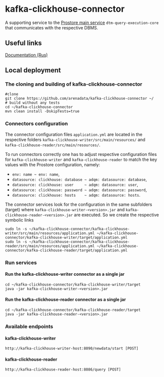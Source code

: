 # kafka-clickhouse-connector
A supporting service to the [Prostore main service](https://github.com/arenadata/prostore) `dtm-query-execution-core` that
communicates with the respective DBMS.

## Useful links
[Documentation (Rus)](https://arenadata.github.io/docs_prostore/getting_started/getting_started.html)

## Local deployment

### The cloning and building of kafka-clickhouse-connector
```shell script
#clone
git clone https://github.com/arenadata/kafka-clickhouse-connector ~/
# build without any tests 
cd ~/kafka-clickhouse-connector
mvn clean install -DskipTests=true
```

### Connectors configuration
The connector configuration files `application.yml` are located in the respective folders
`kafka-clickhouse-writer/src/main/resources/` and `kafka-clickhouse-reader/src/main/resources/`.

To run connectors correctly one has to adjust respective configuration files for `kafka-clickhouse-writer` and `kafka-clickhouse-reader` to match the key values with the Prostore configuration, namely:
-    `env: name ~ env: name`,
-    `datasource: clickhouse: database ~ adqm: datasource: database`,
-    `datasource: clickhouse: user     ~ adqm: datasource: user`,
-    `datasource: clickhouse: password ~ adqm: datasource: password`,
-    `datasource: clickhouse: hosts    ~ adqm: datasource: hosts`.

The connector services look for the configuration in the same subfolders (target) where `kafka-clickhouse-writer-<version>.jar` and `kafka-clickhouse-reader-<version>.jar` are executed.
So we create the respective symbolic links
```shell script
sudo ln -s ~/kafka-clickhouse-connector/kafka-clickhouse-writer/src/main/resources/application.yml ~/kafka-clickhouse-connector/kafka-clickhouse-writer/target/application.yml
sudo ln -s ~/kafka-clickhouse-connector/kafka-clickhouse-reader/src/main/resources/application.yml ~/kafka-clickhouse-connector/kafka-clickhouse-reader/target/application.yml
```

### Run services
#### Run the kafka-clickhouse-writer connector as a single jar
```shell script
cd ~/kafka-clickhouse-connector/kafka-clickhouse-writer/target
java -jar kafka-clickhouse-writer-<version>.jar
```
#### Run the kafka-clickhouse-reader connector as a single jar
```shell script
cd ~/kafka-clickhouse-connector/kafka-clickhouse-reader/target
java -jar kafka-clickhouse-reader-<version>.jar
```

### Available endpoints
#### kafka-clickhouse-writer
```shell script
http://kafka-clickhouse-writer-host:8090/newdata/start [POST]
```

#### kafka-clickhouse-reader
```shell script
http://kafka-clickhouse-reader-host:8086/query [POST]
```
